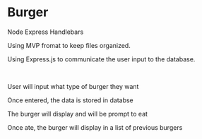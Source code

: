 # Burger
Node Express Handlebars

<p>Using MVP fromat to keep files organized.</p>
<p>Using Express.js to communicate the user input to the database.</p>
<br>
<p>User will input what type of burger they want</p>
<p>Once entered, the data is stored in databse</p>
<p>The burger will display and will be prompt to eat</p>
<p>Once ate, the burger will display in a list of previous burgers</p>
